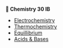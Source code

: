 **🔬  Chemistry 30 IB**

* [Electrochemistry](unit0.md)
* [Thermochemistry](unit1.md)
* [Equillibrium](unit2a.md)
* [Acids & Bases](unit2b.md)
